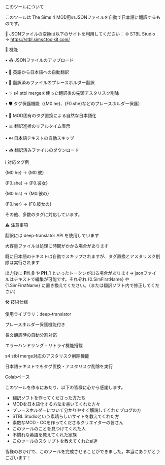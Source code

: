 このツールについて

このツールは The Sims 4 MOD用のJSONファイルを自動で日本語に翻訳するものです。


🔄 JSONファイルの変換は以下のサイトを利用してください：
🌐 STBL Studio → https://stbl.sims4toolkit.com/


🔧 機能

• 📤 JSONファイルのアップロード

• 🔄 英語から日本語への自動翻訳

• 🔧 翻訳済みファイルのプレースホルダー翻訳

• ✨ s4 stbl mergeを使った翻訳後の先頭アスタリスク削除

• 🛡️ タグ保護機能（{M0.he}、{F0.she}などのプレースホルダー保護）

• 📝 MOD固有のタグ置換による自然な日本語化

• 📊 翻訳進捗のリアルタイム表示

• ⏭️ 日本語テキストの自動スキップ

• 📥 翻訳済みファイルのダウンロード



ℹ️ 対応タグ例

{M0.he}   → {M0.彼} 

{F0.she}  → {F0.彼女} 

{M0.his}  → {M0.彼の}  

{F0.her}  → {F0.彼女の}  

その他、多数のタグに対応しています。


⚠️ 注意事項

翻訳には deep-translator API を使用しています

大容量ファイルは処理に時間がかかる場合があります

既に日本語のテキストは自動でスキップされますが、タグ置換とアスタリスク削除は実行されます

出力後に __PH_0__ や __PH_1__ といったトークンが出る場合があります→ jsonファイルはテキストで編集が可能です。それぞれ {0.SimFirstName} や {1.SimFirstName} に置き換えてください。（または翻訳ソフト内で修正してください）


🛠️ 技術仕様

使用ライブラリ：deep-translator

プレースホルダー保護機能付き

長文翻訳時の自動分割対応

エラーハンドリング・リトライ機能搭載

s4 stbl merge対応のアスタリスク削除機能

日本語テキストでもタグ置換・アスタリスク削除を実行

Colabベース





このツールを作るにあたり、以下の皆様に心から感謝します。

- 翻訳ソフトを作ってくださった方たち  
- MODを日本語化する方法を書いてくれた方々  
- プレースホルダーについて分かりやすく解説してくれたブログの方  
- STBL Studioという素晴らしいサイトを教えてくれた方  
- 素敵なMOD・CCを作ってくださるクリエイターの皆さん  
- このツールのことを見つけてくれた人  
- 不慣れな英語を教えてくれた家族
- このツールのスクリプトを教えてくれたai達

皆様のおかげで、このツールを完成させることができました。本当にありがとうございます！
